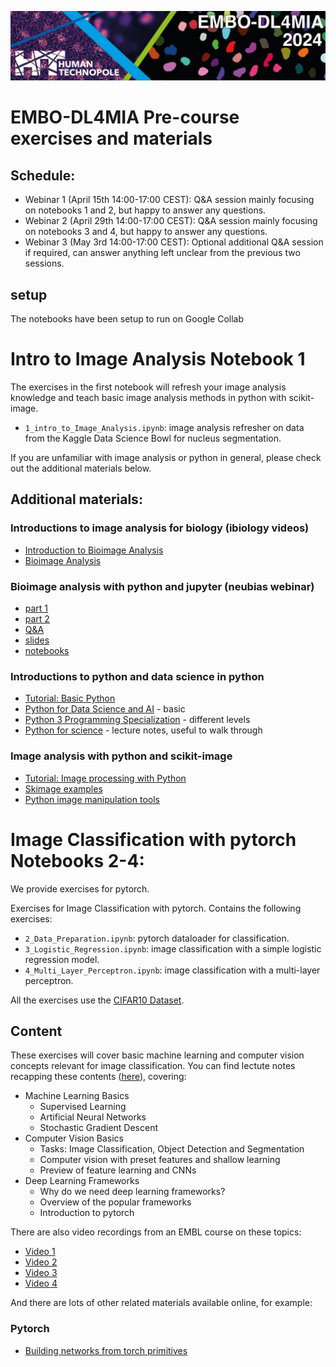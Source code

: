 ![Banner](https://raw.githubusercontent.com/dl4mia/.github/2024/img/DL4MIA_banner_2024.png)

# EMBO-DL4MIA Pre-course exercises and materials

## Schedule:

- Webinar 1 (April 15th 14:00-17:00 CEST): Q&A session mainly focusing on notebooks 1 and 2, but happy to answer any questions.
- Webinar 2 (April 29th 14:00-17:00 CEST): Q&A session mainly focusing on notebooks 3 and 4, but happy to answer any questions. 
- Webinar 3 (May 3rd 14:00-17:00 CEST): Optional additional Q&A session if required, can answer anything left unclear from the previous two sessions.

## setup
The notebooks have been setup to run on Google Collab

# Intro to Image Analysis Notebook 1

The exercises in the first notebook will refresh your image analysis knowledge and teach basic image analysis methods in python with scikit-image.
- `1_intro_to_Image_Analysis.ipynb`: image analysis refresher on data from the Kaggle Data Science Bowl for nucleus segmentation. 

If you are unfamiliar with image analysis or python in general, please check out the additional materials below. 

## Additional materials:
 
### Introductions to image analysis for biology (ibiology videos)
 * [Introduction to Bioimage Analysis](https://www.ibiology.org/techniques/introduction-to-bioimage-analysis/)
 * [Bioimage Analysis](https://www.ibiology.org/techniques/bioimage-analysis/)

### Bioimage analysis with python and jupyter (neubias webinar)
* [part 1](https://www.youtube.com/watch?v=2KF8vBrp3Zw&t=0s)
* [part 2](https://www.youtube.com/watch?v=Y3pB3wnOivE&t=0s)
* [Q&A](https://forum.image.sc/t/neubias-academy-home-webinar-interactive-bioimage-analysis-with-python-and-jupyter-questions-answers/37596)
* [slides](https://docs.google.com/presentation/d/1N1ikhtEscuviINAnqUXnUSRS-Gz9sp-0bX8IO_ecW3E/edit)
* [notebooks](https://github.com/guiwitz/neubias_academy_biapy)

### Introductions to python and data science in python
 * [Tutorial: Basic Python](https://www.w3schools.com/python/)
 * [Python for Data Science and AI](https://www.coursera.org/learn/python-for-applied-data-science-ai) - basic
 * [Python 3 Programming Specialization](https://www.coursera.org/specializations/python-3-programming) - different levels 
 * [Python for science](https://scipy-lectures.org/intro/index.html) - lecture notes, useful to walk through

### Image analysis with python and scikit-image
 * [Tutorial: Image processing with Python](https://datacarpentry.org/image-processing/)
 * [Skimage examples](https://scikit-image.org/docs/stable/auto_examples/index.html)
 * [Python image manipulation tools](https://opensource.com/article/19/3/python-image-manipulation-tools)


 # Image Classification with pytorch Notebooks 2-4:

We provide exercises for pytorch.

Exercises for Image Classification with pytorch. Contains the following exercises:
- `2_Data_Preparation.ipynb`: pytorch dataloader for classification. 
- `3_Logistic_Regression.ipynb`: image classification with a simple logistic regression model. 
- `4_Multi_Layer_Perceptron.ipynb`: image classification with a multi-layer perceptron. 

All the exercises use the [CIFAR10 Dataset](https://www.cs.toronto.edu/~kriz/cifar.html).


## Content

These exercises will cover basic machine learning and computer vision concepts relevant for image classification.
You can find lectute notes recapping these contents ([here](https://docs.google.com/presentation/d/1PNoyDIemKKE7Eo02txJfY0kge7tqlrWB1EY9USK4OGY/edit?usp=sharing)), covering:

- Machine Learning Basics
    - Supervised Learning
    - Artificial Neural Networks
    - Stochastic Gradient Descent
- Computer Vision Basics
    - Tasks: Image Classification, Object Detection and Segmentation
    - Computer vision with preset features and shallow learning
    - Preview of feature learning and CNNs
- Deep Learning Frameworks
    - Why do we need deep learning frameworks?
    - Overview of the popular frameworks
    - Introduction to pytorch

There are also video recordings from an EMBL course on these topics:
- [Video 1](https://www.youtube.com/watch?v=-TDNDv2C6ow&feature=em-share_video_user)
- [Video 2](https://www.youtube.com/watch?v=-RmipXviG8E&feature=em-share_video_user)
- [Video 3](https://www.youtube.com/watch?v=_dNc7odIRiM&feature=em-share_video_user)
- [Video 4](https://www.youtube.com/watch?v=-hHtfd9JrAg&feature=em-share_video_user)

And there are lots of other related materials available online, for example:

### Pytorch
 * [Building networks from torch primitives](https://pytorch.org/tutorials/beginner/nn_tutorial.html)
